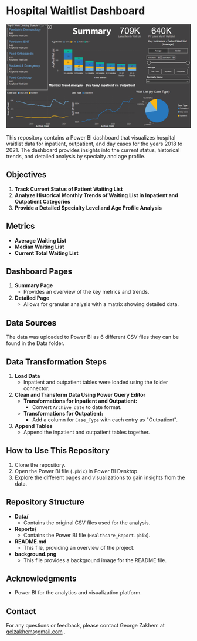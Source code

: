 # Hospital Waitlist Dashboard
![Alt text](background.PNG)

This repository contains a Power BI dashboard that visualizes hospital waitlist data for inpatient, outpatient, and day cases for the years 2018 to 2021. The dashboard provides insights into the current status, historical trends, and detailed analysis by specialty and age profile.

## Objectives

1. **Track Current Status of Patient Waiting List**
2. **Analyze Historical Monthly Trends of Waiting List in Inpatient and Outpatient Categories**
3. **Provide a Detailed Specialty Level and Age Profile Analysis**

## Metrics

- **Average Waiting List**
- **Median Waiting List**
- **Current Total Waiting List**

## Dashboard Pages

1. **Summary Page**
   - Provides an overview of the key metrics and trends.
2. **Detailed Page**
   - Allows for granular analysis with a matrix showing detailed data.

## Data Sources

The data was uploaded to Power BI as 6 different CSV files they can be found in the Data folder.

## Data Transformation Steps

1. **Load Data**
   - Inpatient and outpatient tables were loaded using the folder connector.
2. **Clean and Transform Data Using Power Query Editor**
   - **Transformations for Inpatient and Outpatient:**
     - Convert `Archive_date` to date format.
   - **Transformations for Outpatient:**
     - Add a column for `Case_Type` with each entry as "Outpatient".
3. **Append Tables**
   - Append the inpatient and outpatient tables together.

## How to Use This Repository

1. Clone the repository.
2. Open the Power BI file (`.pbix`) in Power BI Desktop.
3. Explore the different pages and visualizations to gain insights from the data.

## Repository Structure

- **Data/**
  - Contains the original CSV files used for the analysis.
- **Reports/**
  - Contains the Power BI file (`Healthcare_Report.pbix`).
- **README.md**
  - This file, providing an overview of the project.
- **background.png**
  - This file provides a background image for the README file.


## Acknowledgments

- Power BI for the analytics and visualization platform.

## Contact

For any questions or feedback, please contact George Zakhem at gelzakhem@gmail.com .

